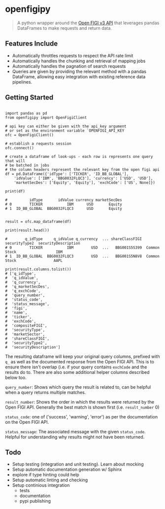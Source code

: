 # openfigipy

> A python wrapper around the [Open FIGI v3 API](https://www.openfigi.com/) that leverages
> pandas DataFrames to make requests and return data.


Features Include
-----------------

- Automatically throttles requests to respect the API rate limit
- Automatically handles the chunking and retrieval of mapping jobs
- Automatically handles the pagnation of search requests
- Queries are given by providing the relevant method with a pandas DataFrame,
  allowing easy integration with existing reference data pipelines.

Getting Started
---------------

```python3

import pandas as pd
from openfigipy import OpenFigiClient

# api key can either be given with the api_key argument
# or set as the environment variable `OPENFIGI_API_KEY
ofc = OpenFigiClient()

# establish a requests session
ofc.connect()

# create a dataframe of look-ups - each row is represents one query that will
# be batched in jobs
# the column headers represent the relevant key from the open figi api
df = pd.DataFrame({'idType': ['TICKER', 'ID_BB_GLOBAL'],
    'idValue': ['IBM', 'BBG0032FLQC3'], 'currency': ['USD', 'USD'],
    'marketSecDes': ['Equity', 'Equity'], 'exchCode': ['US', None]})

print(df)

#          idType       idValue currency marketSecDes
# 0        TICKER           IBM      USD       Equity
# 1  ID_BB_GLOBAL  BBG0032FLQC3      USD       Equity


result = ofc.map_dataframe(df)

print(result.head())

#        q_idType     q_idValue q_currency  ... shareClassFIGI securityType2  securityDescription
# 0        TICKER           IBM        USD  ...   BBG001S5S399  Common Stock                  IBM
# 1  ID_BB_GLOBAL  BBG0032FLQC3        USD  ...   BBG001S5N8V8  Common Stock                 AAPL

print(result.columns.tolist())
# ['q_idType',
#  'q_idValue',
#  'q_currency',
#  'q_marketSecDes',
#  'q_exchCode',
#  'query_number',
#  'status_code',
#  'status_message',
#  'figi',
#  'name',
#  'ticker',
#  'exchCode',
#  'compositeFIGI',
#  'securityType',
#  'marketSector',
#  'shareClassFIGI',
#  'securityType2',
#  'securityDescription']
```

The resulting dataframe will keep your original query columns, prefixed with
`q_` as well as the documented response from the Open FIGI API. This is to
ensure there isn't overlap (i.e. if your query contains `exchCode` and the
results do to. There are also some additional helper columns described below
too.

`query_number`: Shows which query the result is related to, can be helpful when
a query returns multiple matches.

`result_number`: Shows the order in which the results were returned by the Open
FIGI API. Generally the best match is shown first (i.e. `result_number` 0)


`status_code`: one of ('success', 'warning', 'error') as per the documentation
on the Open FIGI API.

`status_message`: The associated message with the given `status_code`. Helpful
for understanding why results might not have been returned.




Todo
----

- Setup testing (integration and unit testing). Learn about mocking
- Setup automatic documentation generation w/ Sphinx
- explore if type hinting could help
- Setup automatic linting and checking
- Setup continious integration
    - tests
    - documentation
    - pypi publishing

